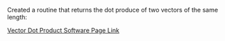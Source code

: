 Created a routine that returns the dot produce of two vectors of the same length:

[Vector Dot Product Software Page Link](https://emilyblackb.github.io/math5610/Software_Manual/dotv)

      
